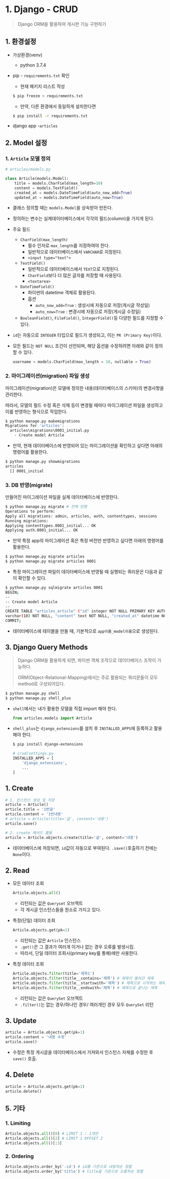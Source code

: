 # 1. Django - CRUD

> Django ORM을 활용하여 게시판 기능 구현하기

## 1. 환경설정

* 가상환경(venv)

  * python 3.7.4

* pip - `requirements.txt` 확인

  * 현재 패키지 리스트 작성

  ```bash
  $ pip freeze > requirements.txt
  ```

  * 만약, 다른 환경에서 동일하게 설치한다면

  ```bash
  $ pip install -r requirements.txt
  ```

* django app -`articles`

## 2. Model 설정

### 1. `Article` 모델 정의

```python
# articles/models.py

class Article(models.Model):
    title = models.CharField(max_length=10)
    content = models.TextField()
    created_at = models.DateTimeField(auto_now_add=True)
    updated_at = models.DateTimeField(auto_now=True)
```

* 클래스 정의할 때는 `models.Model`을 상속받아 만든다.

* 정의하는 변수는 실제데이터베이스에서 각각의 필드(column)을 가지게 된다.

* 주요 필드

  * `CharField(max_length)`
    * 필수 인자로 `max_length`를 지정하여야 한다.
    * 일반적으로 데이터베이스에서 `VARCHAR`로 지정된다.
    * `<input type="text">`
  * `TextField()`
    * 일반적으로 데이터베이스에서 `TEXT`으로 지정된다.
    * `CharField`보다 더 많은 글자를 저장할 때 사용된다.
    * `<textarea>`
  * `DateTimeField()`
    * 파이썬의 datetime 객체로 활용된다.
    * 옵션
      * `auto_now_add=True` : 생성시에 자동으로 저장(게시글 작성일)
      * `auto_now=True` : 변경시에 자동으로 저장(게시글 수정일)
  * `BooleanField()`, `FileField()`, `IntegerField()`등 다양한 필드를 지정할 수 있다.

* `id`는 자동으로 `INTEGER` 타입으로 필드가 생성되고, 이는 `PR (Primary Key)`이다.

* 모든 필드는 `NOT NULL` 조건이 선언되며, 해당 옵션을 수정하려면 아래와 같이 정의할 수 있다.

  ```python
  username = models.CharField(max_length = 10, nullable = True)
  ```

### 2. 마이그레이션(migration) 파일 생성

마이그레이션(migration)은 모델에 정의한 내용(데이터베이스의 스키마)의 변경사항을 관리한다.

따라서, 모델의 필드 수정 혹은 삭제 등이 변경될 때마다 마이그레이션 파일을 생성하고 이를 반영하는 형식으로 작업한다.

```bash
$ python manage.py makemigrations
Migrations for 'articles':
  articles\migrations\0001_initial.py
    - Create model Article
```

* 만약, 현재 데이터베이스에 반영되어 있는 마이그레이션을 확인하고 싶다면 아래의 명령어를 활용한다.

```bash
$ python manage.py showmigrations
articles
  [] 0001_initial
```

### 3. DB 반영(migrate)

만들어진 마이그레이션 파일을 실제 데이터베이스에 반영한다.

```bash
$ python manage.py migrate # 전체 반영
Operations to perform:
Apply all migrations: admin, articles, auth, contenttypes, sessions
Running migrations:
Applying contenttypes.0001_initial... OK
Applying auth.0001_initial... OK
```

* 만약 특정 app의 마이그레이션 혹은 특정 버전만 반영하고 싶다면 아래의 명령어를 활용한다.

```bash
$ python manage.py migrate articles
$ python manage.py migrate articles 0001
```

* 특정 마이그레이션 파일이 데이터베이스에 반영될 때 실행되는 쿼리문은 다음과 같이 확인할 수 있다.

```bash
$ python manage.py sqlmigrate articles 0001
BEGIN;
--
-- Create model Article
--
CREATE TABLE "articles_article" ("id" integer NOT NULL PRIMARY KEY AUTOINCREMENT, "title"
varchar(10) NOT NULL, "content" text NOT NULL, "created_at" datetime NOT NULL, "updated_at" datetime NOT NULL);
COMMIT;
```

* 데이터베이스에 테이블을 만들 때, 기본적으로 `app이름_model이름`으로 생성된다.

## 3. Django Query Methods

> Django ORM을 활용하게 되면, 파이썬 객체 조작으로 데이터베이스 조작이 가능하다.
>
> ORM(Object-Relational-Mapping)에서는 주로 활용되는 쿼리문들이 모두 method로 구성되어있다.  

```bash
$ python manage.py shell
$ python manage.py shell_plus
```

* `shell`에서는 내가 활용한 모델을 직접 import 해야 한다.

  ```python
  from articles.models import Article
  ```

* `shell_plus`는 `django_extensions`를 설치 후 `INSTALLED_APPS`에 등록하고 활용해야 한다.

  ```bash
  $ pip install django-extensions
  ```

  ```python
  # crud/settings.py
  INSTALLED_APPS = [
      'django_extensions',
      ...
  ]
  ```

## 1. Create

```python
# 1. 인스턴스 생성 및 저장
article = Article()
article.title = '1번글'
article.content = '1번내용'
# article = Article(title='글', content='내용')
article.save()

# 2. create 메서드 활용
article = Article.objects.create(title='글', content='내용')
```

* 데이터베이스에 저장되면, `id`값이 자동으로 부여된다. `.save()`호출하기 전에는 `None`이다.

## 2. Read

* 모든 데이터 조회

  ```python
  Article.objects.all()
  ```

  * 리턴되는 값은 `Queryset` 오브젝트
  * 각 게시글 인스턴스들을 원소로 가지고 있다.

* 특정(단일) 데이터 조회

  ```python
  Article.objects.get(pk=1)
  ```

  * 리턴되는 값은 `Article` 인스턴스
  * `.get()`은 그 결과가 여러개 이거나 없는 경우 오류를 발생시킴.
  * 따라서, 단일 데이터 조회시(primary key를 통해)에만 사용한다.

* 특정 데이터 조회

  ```python
  Article.objects.filter(title='제목1')
  Article.objects.filter(title__contains='제목') # 제목이 들어간 제목
  Article.objects.filter(title__startswith='제목') # 제목으로 시작하는 제목
  Article.objects.filter(title__endswith='제목') # 제목으로 끝나는 제목
  ```

  * 리턴되는 값은 `QuerySet` 오브젝트
  * `.filter()`는 없는 경우/하나인 경우/ 여러개인 경우 모두 `QuerySet` 리턴

## 3. Update

```python
article = Article.objects.get(pk=1)
article.content = '내용 수정'
article.save()
```

* 수정은 특정 게시글을 데이터베이스에서 가져와서 인스턴스 자체를 수정한 후 `save()` 호출.

## 4. Delete

```python
article = Article.objects.get(pk=1)
article.delete()
```

## 5. 기타

### 1. Limiting

```python
Article.objects.all()[0] # LIMIT 1 : 1개만
Article.objects.all()[2] # LIMIT 1 OFFSET 2
Article.objects.all()[:3]
```

### 2. Ordering

```python
Article.objects.order_by('-id') # id를 기준으로 내림차순 정렬
Article.objects.order_by('title') # title을 기준으로 오름차순 정렬
```



